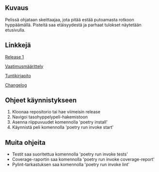 ## Kuvaus

Pelissä ohjataan skeittaajaa, jota pitää estää putoamasta rotkoon hyppäämällä. Pisteitä saa etäisyydestä ja parhaat tulokset näytetään etusivulla.

## Linkkejä

[Release 1](https://github.com/lmunter/ot-harjoitustyo/releases/tag/viikko5)

[Vaatimusmäärittely](https://github.com/lmunter/ot-harjoitustyo/blob/master/tasohyppelypeli/dokumentaatio/vaatimusmaarittely.md)

[Tuntikirjapito](https://github.com/lmunter/ot-harjoitustyo/blob/master/tasohyppelypeli/dokumentaatio/tuntikirjanpito.md)

[Changelog](https://github.com/lmunter/ot-harjoitustyo/blob/master/tasohyppelypeli/dokumentaatio/changelog.md)

## Ohjeet käynnistykseen

1. Kloonaa repositorio tai hae viimeisin release
2. Navigoi tasohyppelypeli-hakemistoon
3. Asenna riippuvuudet komennolla 'poetry install'
4. Käynnistä peli komennolla 'poetry run invoke start'

## Muita ohjeita

- Testit saa suoritettua komennolla 'poetry run invoke tests'
- Coverage-raportin saa komennolla 'poetry run invoke coverage-report'
- Pylint-tarkastuksen saa komennolla 'poetry run invoke lint'
